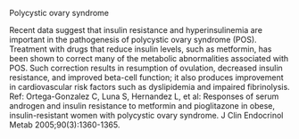 Polycystic ovary syndrome

Recent data suggest that insulin resistance and hyperinsulinemia are important in the pathogenesis of polycystic ovary syndrome (POS). Treatment with drugs that reduce insulin levels, such as metformin, has been shown to correct many of the metabolic abnormalities associated with POS. Such correction results in resumption of ovulation, decreased insulin resistance, and improved beta-cell function; it also produces improvement in cardiovascular risk factors such as dyslipidemia and impaired fibrinolysis. Ref: Ortega-Gonzalez C, Luna S, Hernandez L, et al: Responses of serum androgen and insulin resistance to metformin and pioglitazone in obese, insulin-resistant women with polycystic ovary syndrome. J Clin Endocrinol Metab 2005;90(3):1360-1365.